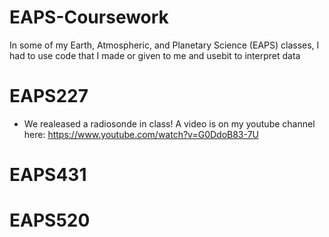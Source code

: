 # EAPS-Coursework

In some of my Earth, Atmospheric, and Planetary Science (EAPS) classes, I had to use code that I made or given to me and usebit to interpret data

# EAPS227
+ We realeased a radiosonde in class! A video is on my youtube channel here: https://www.youtube.com/watch?v=G0DdoB83-7U

# EAPS431

# EAPS520
